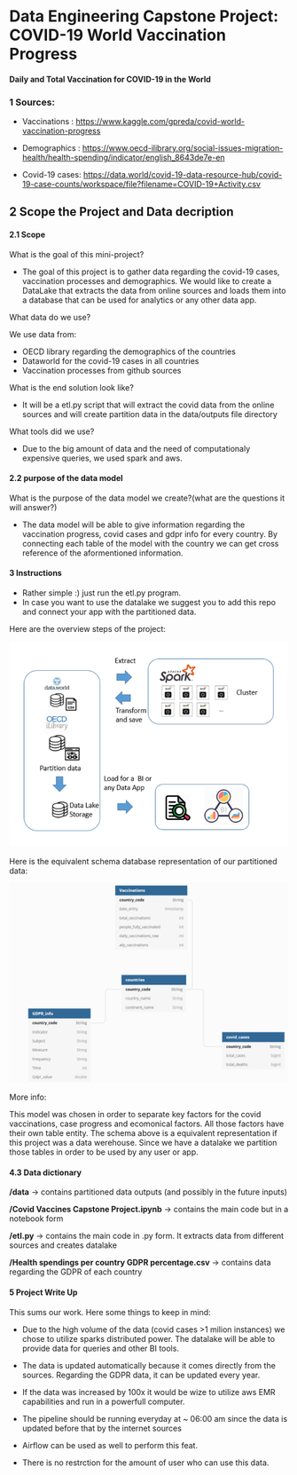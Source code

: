 
# Data Engineering Capstone Project: COVID-19 World Vaccination Progress
#### Daily and Total Vaccination for COVID-19 in the World


### 1 Sources:
* Vaccinations : https://www.kaggle.com/gpreda/covid-world-vaccination-progress

* Demographics : https://www.oecd-ilibrary.org/social-issues-migration-health/health-spending/indicator/english_8643de7e-en

* Covid-19 cases: https://data.world/covid-19-data-resource-hub/covid-19-case-counts/workspace/file?filename=COVID-19+Activity.csv


## 2 Scope the Project and Data decription

#### 2.1 Scope 
What is the goal of this mini-project?
* The goal of this project is to gather data regarding the covid-19 cases, vaccination processes and demographics. We would like to create a DataLake that extracts the data from online sources and loads them into a database that can be used for analytics or any other data app.

What data do we use?

We use data from:
* OECD library regarding the demographics of the countries
* Dataworld for the covid-19 cases in all countries
* Vaccination processes from github sources

What is the end solution look like?

* It will be a etl.py script that will extract the covid data from the online sources and will create partition data in the data/outputs file directory

What tools did we use?

* Due to the big amount of data and the need of computationaly expensive queries, we used spark and aws.

#### 2.2 purpose of the data model
What is the purpose of the data model we create?(what are the questions it will answer?)

* The data model will be able to give information regarding the vaccination progress, covid cases and gdpr info for every country. By connecting each table of the model with the country we can get cross reference of the aformentioned information.

#### 3 Instructions

* Rather simple :) just run the etl.py program.
* In case you want to use the datalake we suggest you to add this repo and connect your app with the partitioned data.

Here are the overview steps of the project:

<img src="Project_overview.png">


Here is the equivalent schema database representation of our partitioned data:

<img src="Schema_representation_of_data_lake.png">

More info: 

This model was chosen in order to separate key factors for the covid vaccinations, case progress and ecomonical factors. All those factors have their own table entity.
The schema above is a equivalent representation if this project was a data werehouse. 
Since we have a datalake we partition those tables in order to be used by any user or app.
#### 4.3 Data dictionary 

**/data** -> contains partitioned data outputs (and possibly in the future inputs)

**/Covid Vaccines Capstone Project.ipynb** -> contains the main code but in a notebook form

**/etl.py** -> contains the main code in .py form. It extracts data from different sources and creates datalake

**/Health spendings per country GDPR percentage.csv** -> contains data regarding the GDPR of each country


#### 5 Project Write Up

This sums our work. Here some things to keep in mind:
* Due to the high volume of the data (covid cases >1 milion instances) we chose to utilize sparks distributed power. The datalake will be able to provide data for queries and other BI tools.

* The data is updated automatically because it comes directly from the sources. Regarding the GDPR data, it can be updated every year. 

* If the data was increased by 100x it would be wize to utilize aws EMR capabilities and run in a powerfull computer.
* The pipeline should be running everyday at ~ 06:00 am since the data is updated before that by the internet sources
* Airflow can be used as well to perform this feat.
* There is no restrction for the amount of user who can use this data.
